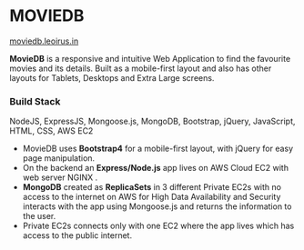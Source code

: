 # MOVIEDB	
[moviedb.leoirus.in](https://moviedb.leoirus.in)

**MovieDB** is a responsive and intuitive Web Application to find the favourite movies and its details. Built as a mobile-first layout and also has other layouts for Tablets, Desktops and Extra Large screens.

### Build Stack 

NodeJS, ExpressJS, Mongoose.js, MongoDB, Bootstrap, jQuery, JavaScript, HTML, CSS, AWS EC2

* MovieDB uses **Bootstrap4** for a mobile-first layout, with jQuery for easy page manipulation. 
* On the backend an **Express/Node.js** app lives on AWS Cloud EC2 with web server NGINX .
* **MongoDB** created as **ReplicaSets** in 3 different Private EC2s with no access to the internet on AWS for High Data Availability and Security interacts with the app using Mongoose.js and returns the information to the user. 	
* Private EC2s connects only with one EC2 where the app lives which has access to the public internet. 
